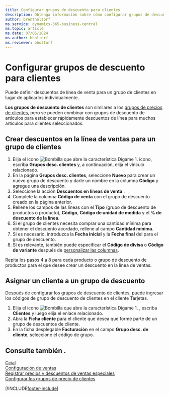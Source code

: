 ```yaml
---
title: Configurar grupos de descuento para clientes
description: Obtenga información sobre cómo configurar grupos de descuento para clientes y crear descuentos de líneas de venta para esos grupos.
author: brentholtorf
ms.service: dynamics-365-business-central
ms.topic: article
ms.date: 07/05/2024
ms.author: bholtorf
ms.reviewer: bholtorf
---
```

# <a name="set-up-customer-discount-groups"></a>Configurar grupos de descuento para clientes

Puede definir descuentos de línea de venta para un grupo de clientes en lugar de aplicarlos individualmente.

**Los grupos de descuento de clientes** son similares a los [grupos de precios de clientes](sales-how-to-set-up-customer-price-groups.md), pero se pueden combinar con grupos de descuento de artículos para establecer rápidamente descuentos de línea para muchos artículos para clientes seleccionados.

## <a name="create-sales-line-discounts-for-a-customer-group"></a>Crear descuentos en la línea de ventas para un grupo de clientes

1. Elija el icono ![Bombilla que abre la característica Dígame 1.](media/ui-search/search_small.png "Dígame qué desea hacer") icono, escriba **Grupos desc. clientes** y, a continuación, elija el vínculo relacionado.
2. En la página **Grupos desc. clientes**, seleccione **Nuevo** para crear un nuevo grupo de descuento y darle un nombre en la columna **Código** y agregue una descripción.
3. Seleccione la acción  **Descuentos en líneas de venta** .
4. Complete la columna **Código de venta** con el grupo de descuento creado en la página anterior.
5. Rellene los campos de las líneas con el **Tipo** (grupo de descuento de productos o producto), **Código**, **Código de unidad de medida** y el **% de descuento de la línea**.
6. Si el grupo de clientes necesita comprar una cantidad mínima para obtener el descuento acordado, rellene al campo **Cantidad mínima**.
7. Si es necesario, introduzca la **Fecha inicial** y la **Fecha final** del para el grupo de descuento.
8. Si es relevante, también puede especificar el **Código de divisa** o **Código de variante** después de [personalizar las columnas](ui-personalization-user.md).

Repita los pasos 4 a 8 para cada producto o grupo de descuento de productos para el que desee crear un descuento en la línea de ventas.

## <a name="assign-a-customer-to-a-discount-group"></a>Asignar un cliente a un grupo de descuento

Después de configurar los grupos de descuento de clientes, puede ingresar los códigos de grupo de descuento de clientes en el cliente Tarjetas.

1. Elija el icono ![Bombilla que abre la característica Dígame 1.](media/ui-search/search_small.png "Dígame qué desea hacer") , escriba **Clientes** y luego elija el enlace relacionado.
2. Abra la **Ficha cliente** para el cliente que desea que forme parte de un grupo de descuentos de cliente.
3. En la ficha desplegable **Facturación** en el campo **Grupo desc. de cliente**, seleccione el código de grupo.

## <a name="see-also"></a>Consulte también .

[Ccial](sales-manage-sales.md)  
[Configuración de ventas](sales-setup-sales.md)  
[Registrar precios y descuentos de ventas especiales](sales-how-record-sales-price-discount-payment-agreements.md)  
[Configurar los grupos de precio de clientes](sales-how-to-set-up-customer-price-groups.md)  

[!INCLUDE[footer-include](includes/footer-banner.md)]

